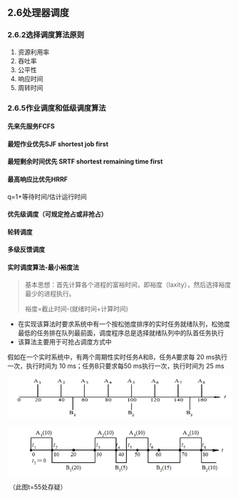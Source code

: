 ## 2.6处理器调度

### 2.6.2选择调度算法原则

1. 资源利用率
2. 吞吐率
3. 公平性
4. 响应时间
5. 周转时间

### 2.6.5作业调度和低级调度算法

#### 先来先服务FCFS

#### 最短作业优先SJF shortest job first

#### 最短剩余时间优先 SRTF shortest remaining time first

#### 最高响应比优先HRRF

q=1+等待时间/估计运行时间

#### 优先级调度（可规定抢占或非抢占）

#### 轮转调度

#### 多级反馈调度

#### 实时调度算法-最小裕度法

> 基本思想：首先计算各个进程的富裕时间，即裕度（laxity），然后选择裕度最少的进程执行。
>
> 裕度=截止时间-(就绪时间+计算时间)

- 在实现该算法时要求系统中有一个按松弛度排序的实时任务就绪队列，松弛度最低的任务排在队列最前面，调度程序总是选择就绪队列中的队首任务执行
- 该算法主要用于可抢占调度方式中

假如在一个实时系统中，有两个周期性实时任务A和B，任务A要求每 20 ms执行一次，执行时间为 10 ms；任务B只要求每50 ms执行一次，执行时间为 25 ms

![image-20201011110325225](%E7%AC%94%E8%AE%B0.assets/image-20201011110325225.png)

![image-20201011110333149](%E7%AC%94%E8%AE%B0.assets/image-20201011110333149.png)

​																						（此图t=55处存疑）